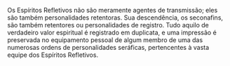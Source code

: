 ﻿Os Espíritos Refletivos não são meramente agentes de transmissão; eles são também personalidades retentoras. Sua descendência, os seconafins, são também retentores ou personalidades de registro. Tudo aquilo de verdadeiro valor espiritual é registrado em duplicata, e uma impressão é preservada no equipamento pessoal de algum membro de uma das numerosas ordens de personalidades seráficas, pertencentes à vasta equipe dos Espíritos Refletivos.